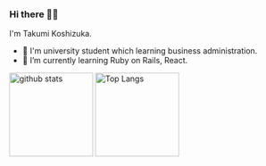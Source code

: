### Hi there 👋😆
I'm Takumi Koshizuka.  
- 🏫 I'm university student which learning business administration.  
- 🌱 I’m currently learning Ruby on Rails, React.

<p align="left"> 
  <img alt="github stats" height="150px" src="https://github-readme-stats.vercel.app/api?username=54chair&count_private=true&show_icons=true&show_icons=true&theme=onedark" />
  <img alt="Top Langs" height="150px" src="https://github-readme-stats.vercel.app/api/top-langs/?username=54chair&layout=compact&count_private=true&show_icons=true&theme=onedark" />
</p>


<!--
**54chair/54chair** is a ✨ _special_ ✨ repository because its `README.md` (this file) appears on your GitHub profile.

Here are some ideas to get you started:

- 🔭 I’m currently working on ...
- 🌱 I’m currently learning ...
- 👯 I’m looking to collaborate on ...
- 🤔 I’m looking for help with ...
- 💬 Ask me about ...
- 📫 How to reach me: ...
- 😄 Pronouns: ...
- ⚡ Fun fact: ...
-->
